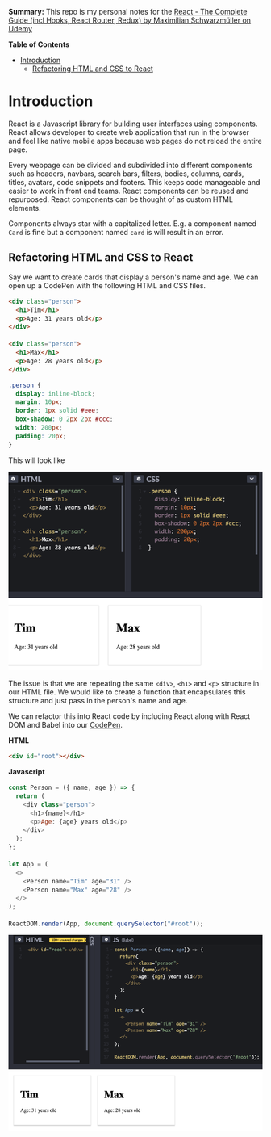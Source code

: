 **Summary:** This repo is my personal notes for the [React - The Complete Guide (incl Hooks, React Router, Redux) by Maximilian Schwarzmüller on Udemy](https://www.udemy.com/react-the-complete-guide-incl-redux/)

<!--ts-->

**Table of Contents**

- [Introduction](#Introduction)
  - [Refactoring HTML and CSS to React](#Refactoring-HTML-and-CSS-to-React)

# Introduction

React is a Javascript library for building user interfaces using components. React allows developer to create web application that run in the browser and feel like native mobile apps because web pages do not reload the entire page.

Every webpage can be divided and subdivided into different components such as headers, navbars, search bars, filters, bodies, columns, cards, titles, avatars, code snippets and footers. This keeps code manageable and easier to work in front end teams. React components can be reused and repurposed. React components can be thought of as custom HTML elements.

Components always star with a capitalized letter. E.g. a component named `Card` is fine but a component named `card` is will result in an error.

## Refactoring HTML and CSS to React

Say we want to create cards that display a person's name and age. We can open up a CodePen with the following HTML and CSS files.

```html
<div class="person">
  <h1>Tim</h1>
  <p>Age: 31 years old</p>
</div>

<div class="person">
  <h1>Max</h1>
  <p>Age: 28 years old</p>
</div>
```

```css
.person {
  display: inline-block;
  margin: 10px;
  border: 1px solid #eee;
  box-shadow: 0 2px 2px #ccc;
  width: 200px;
  padding: 20px;
}
```

This will look like

![Example 1 - HTML and CSS only](/images/1_introduction/1.png)

The issue is that we are repeating the same `<div>`, `<h1>` and `<p>` structure in our HTML file. We would like to create a function that encapsulates this structure and just pass in the person's name and age.

We can refactor this into React code by including React along with React DOM and Babel into our [CodePen](https://codepen.io/).

**HTML**

```html
<div id="root"></div>
```

**Javascript**

```javascript
const Person = ({ name, age }) => {
  return (
    <div class="person">
      <h1>{name}</h1>
      <p>Age: {age} years old</p>
    </div>
  );
};

let App = (
  <>
    <Person name="Tim" age="31" />
    <Person name="Max" age="28" />
  </>
);

ReactDOM.render(App, document.querySelector("#root"));
```

![Example 1 - Refactored into React](/images/1_introduction/2.png)
